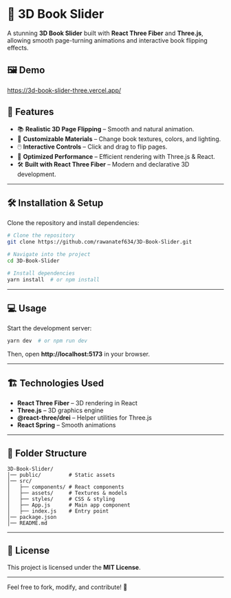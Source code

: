 # 📖 3D Book Slider

A stunning **3D Book Slider** built with **React Three Fiber** and **Three.js**, allowing smooth page-turning animations and interactive book flipping effects.

## 🖼️ Demo

https://3d-book-slider-three.vercel.app/

## 🚀 Features

- 📚 **Realistic 3D Page Flipping** – Smooth and natural animation.
- 🎨 **Customizable Materials** – Change book textures, colors, and lighting.
- 🖱️ **Interactive Controls** – Click and drag to flip pages.
- 🌟 **Optimized Performance** – Efficient rendering with Three.js & React.
- 🛠️ **Built with React Three Fiber** – Modern and declarative 3D development.

---

## 🛠️ Installation & Setup

Clone the repository and install dependencies:

```sh
# Clone the repository
git clone https://github.com/rawanatef634/3D-Book-Slider.git

# Navigate into the project
cd 3D-Book-Slider

# Install dependencies
yarn install  # or npm install
```

---

## 💻 Usage

Start the development server:

```sh
yarn dev  # or npm run dev
```

Then, open **http://localhost:5173** in your browser.

---

## 🏗️ Technologies Used

- **React Three Fiber** – 3D rendering in React
- **Three.js** – 3D graphics engine
- **@react-three/drei** – Helper utilities for Three.js
- **React Spring** – Smooth animations

---

## 📄 Folder Structure

```
3D-Book-Slider/
│── public/         # Static assets
│── src/
│   ├── components/ # React components
│   ├── assets/     # Textures & models
│   ├── styles/     # CSS & styling
│   ├── App.js      # Main app component
│   ├── index.js    # Entry point
│── package.json
│── README.md
```

---

## 📜 License

This project is licensed under the **MIT License**.

---

Feel free to fork, modify, and contribute! 🚀
